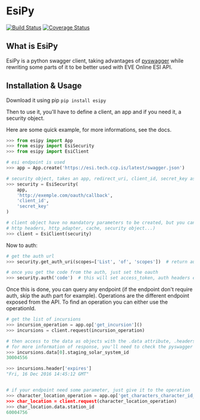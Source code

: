 # EsiPy

[![Build Status](https://travis-ci.org/Kyria/EsiPy.svg?branch=master)](https://travis-ci.org/Kyria/EsiPy) [![Coverage Status](https://coveralls.io/repos/github/Kyria/EsiPy/badge.svg)](https://coveralls.io/github/Kyria/EsiPy)

## What is EsiPy
EsiPy is a python swagger client, taking advantages of [pyswagger](https://github.com/mission-liao/pyswagger) while rewriting some parts of it to be better used with EVE Online ESI API.

## Installation & Usage

Download it using pip
```pip install esipy```

Then to use it, you'll have to define a client, an app and if you need it, a security object.

Here are some quick example, for more informations, see the docs.
```python
>>> from esipy import App
>>> from esipy import EsiSecurity
>>> from esipy import EsiClient

# esi endpoint is used
>>> app = App.create('https://esi.tech.ccp.is/latest/swagger.json')

# security object, takes an app, redirect_uri, client_id, secret_key as argument
>>> security = EsiSecurity(
    app, 
    'http://exemple.com/oauth/callback',
    'client_id',
    'secret_key'
)

# client object have no mandatory parameters to be created, but you can presets
# http headers, http_adapter, cache, security object...)
>>> client = EsiClient(security)
```

Now to auth:
```python
# get the auth url
>>> security.get_auth_uri(scopes=['List', 'of', 'scopes'])  # return auth uri to redirect the user

# once you get the code from the auth, just set the oauth
>>> security.auth('code')  # this will set access_token, auth headers etc. 
```

Once this is done, you can query any endpoint (if the endpoint don't require auth, skip the auth part for example).
Operations are the different endpoint exposed from the API. To find an operation you can either use the operationId.
```python
# get the list of incursions
>>> incursion_operation = app.op['get_incursion']()
>>> incursions = client.request(incursion_operation)

# then access to the data as objects with the .data attribute, .headers for headers
# for more information of response, you'll need to check the pyswagger doc.
>>> incursions.data[0].staging_solar_system_id
30004556

>>> incursions.header['expires']
"Fri, 16 Dec 2016 14:45:12 GMT"


# if your endpoint need some parameter, just give it to the operation
>>> character_location_operation = app.op['get_characters_character_id_location(character_id=123456789)
>>> char_location = client.request(character_location_operation)
>>> char_location.data.station_id
60004756
```